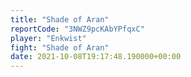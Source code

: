 ```yaml
---
title: "Shade of Aran"
reportCode: "3NWZ9pcKAbYPfqxC"
player: "Enkwist"
fight: "Shade of Aran"
date: 2021-10-08T19:17:48.190000+00:00
---
```

